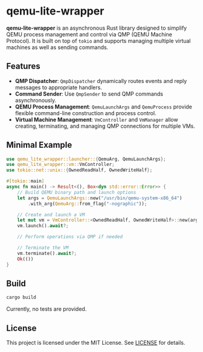 # qemu-lite-wrapper

**qemu-lite-wrapper** is an asynchronous Rust library designed to simplify QEMU process management and control via QMP (QEMU Machine Protocol). It is built on top of `tokio` and supports managing multiple virtual machines as well as sending commands.

## Features

* **QMP Dispatcher**: `QmpDispatcher` dynamically routes events and reply messages to appropriate handlers.
* **Command Sender**: Use `QmpSender` to send QMP commands asynchronously.
* **QEMU Process Management**: `QemuLaunchArgs` and `QemuProcess` provide flexible command-line construction and process control.
* **Virtual Machine Management**: `VmController` and `VmManager` allow creating, terminating, and managing QMP connections for multiple VMs.

## Minimal Example

```rust
use qemu_lite_wrapper::launcher::{QemuArg, QemuLaunchArgs};
use qemu_lite_wrapper::vm::VmController;
use tokio::net::unix::{OwnedReadHalf, OwnedWriteHalf};

#[tokio::main]
async fn main() -> Result<(), Box<dyn std::error::Error>> {
    // Build QEMU binary path and launch options
    let args = QemuLaunchArgs::new("/usr/bin/qemu-system-x86_64")
        .with_arg(QemuArg::from_flag("-nographic"));

    // Create and launch a VM
    let mut vm = VmController::<OwnedReadHalf, OwnedWriteHalf>::new(args);
    vm.launch().await?;

    // Perform operations via QMP if needed

    // Terminate the VM
    vm.terminate().await?;
    Ok(())
}
```

## Build

```bash
cargo build
```

Currently, no tests are provided.

## License

This project is licensed under the MIT License. See [LICENSE](LICENSE) for details.
